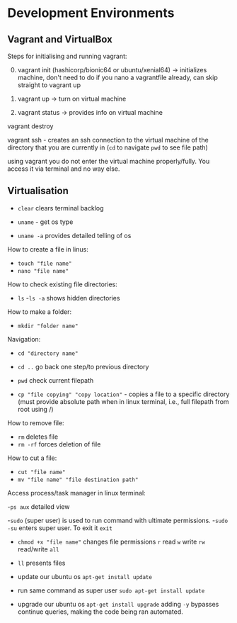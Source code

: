 # Development Environments

## Vagrant and VirtualBox

Steps for initialising and running vagrant:

0. vagrant init (hashicorp/bionic64 or ubuntu/xenial64) -> initializes machine, don't need to do if you nano a vagrantfile already, can skip straight to vagrant up

1. vagrant up -> turn on virtual machine

2. vagrant status -> provides info on virtual machine

vagrant destroy

vagrant ssh - creates an ssh connection to the virtual machine of the directory that you are currently in (`cd` to navigate `pwd` to see file path)

using vagrant you do not enter the virtual machine properly/fully. You access it via terminal and no way else.

## Virtualisation

- `clear` clears terminal backlog

- `uname` - get os type
- `uname -a` provides detailed telling of os

How to create a file in linus:
- `touch "file name"`
- `nano "file name"`

How to check existing file directories:
- `ls`
-`ls -a` shows hidden directories

How to make a folder:
- `mkdir "folder name"`

Navigation:
- `cd "directory name"`
- `cd ..` go back one step/to previous directory
- `pwd` check current filepath

- `cp "file copying" "copy location"` - copies a file to a specific directory (must provide absolute path when in linux terminal, i.e., full filepath from root using /)

How to remove file:
- `rm` deletes file
- `rm -rf` forces deletion of file

How to cut a file:
- `cut "file name"`
- `mv "file name" "file destination path"`

Access process/task manager in linux terminal:

-`ps aux` detailed view

-`sudo` (super user) is used to run command with ultimate permissions.
-`sudo -su` enters super user. To exit it `exit`

- `chmod +x "file name"` changes file permissions `r` read `w` write `rw` read/write `all`

- `ll` presents files

- update our ubuntu os `apt-get install update`
- run same command as super user `sudo apt-get install update`
- upgrade our ubuntu os `apt-get install upgrade` adding `-y` bypasses continue queries, making the code being ran automated.